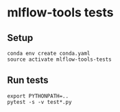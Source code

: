 # mlflow-tools tests

## Setup

```
conda env create conda.yaml
source activate mlflow-tools-tests
```
  
## Run tests
```
export PYTHONPATH=..
pytest -s -v test*.py
```
